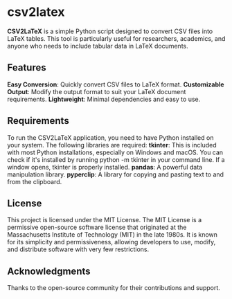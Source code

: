 # csv2latex

**CSV2LaTeX** is a simple Python script designed to convert CSV files into LaTeX tables. This tool is particularly useful for researchers, academics, and anyone who needs to include tabular data in LaTeX documents.

## Features

**Easy Conversion**: Quickly convert CSV files to LaTeX format.
**Customizable Output**: Modify the output format to suit your LaTeX document requirements.
**Lightweight**: Minimal dependencies and easy to use.

## Requirements

To run the CSV2LaTeX application, you need to have Python installed on your system. The following libraries are required:
**tkinter**: This is included with most Python installations, especially on Windows and macOS. You can check if it's installed by running python -m tkinter in your command line. If a window opens, tkinter is properly installed.
**pandas**: A powerful data manipulation library.
**pyperclip**: A library for copying and pasting text to and from the clipboard.


## License

This project is licensed under the MIT License. The MIT License is a permissive open-source software license that originated at the Massachusetts Institute of Technology (MIT) in the late 1980s. It is known for its simplicity and permissiveness, allowing developers to use, modify, and distribute software with very few restrictions.

## Acknowledgments

Thanks to the open-source community for their contributions and support.

